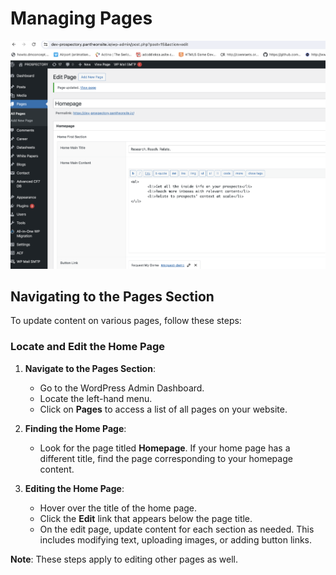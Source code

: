 # Managing Pages

![Home Page](assets/updatehome.png)

## Navigating to the Pages Section

To update content on various pages, follow these steps:

### Locate and Edit the Home Page

1. **Navigate to the Pages Section**:

   - Go to the WordPress Admin Dashboard.
   - Locate the left-hand menu.
   - Click on **Pages** to access a list of all pages on your website.

2. **Finding the Home Page**:

   - Look for the page titled **Homepage**. If your home page has a different title, find the page corresponding to your homepage content.

3. **Editing the Home Page**:
   - Hover over the title of the home page.
   - Click the **Edit** link that appears below the page title.
   - On the edit page, update content for each section as needed. This includes modifying text, uploading images, or adding button links.

**Note**: These steps apply to editing other pages as well.
<br><br><br><br><br>

